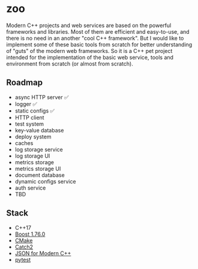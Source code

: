 # zoo

Modern C++ projects and web services are based on the powerful frameworks and libraries. 
Most of them are efficient and easy-to-use, and there is no need in an another "cool C++ framework". 
But I would like to implement some of these basic tools from scratch for better understanding of "guts" of the modern web frameworks.
So it is a C++ pet project intended for the implementation of the basic web service, tools and environment from scratch (or almost from scratch).

## Roadmap
- async HTTP server :white_check_mark:
- logger :white_check_mark:
- static configs :white_check_mark:
- HTTP client
- test system
- key-value database
- deploy system
- caches
- log storage service
- log storage UI
- metrics storage
- metrics storage UI
- document database
- dynamic configs service
- auth service
- TBD

## Stack
- C++17
- [Boost 1.76.0](https://www.boost.org/)
- [CMake](https://cmake.org/)
- [Catch2](https://github.com/catchorg/Catch2)
- [JSON for Modern C++](https://github.com/nlohmann/json)
- [pytest](https://docs.pytest.org/)
